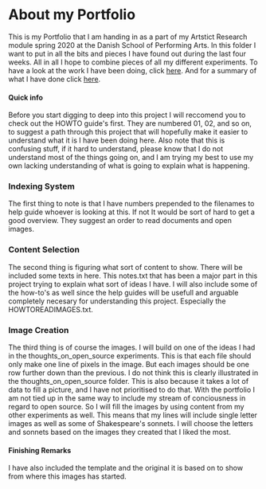 # About my Portfolio
This is my Portfolio that I am handing in as a part of my Artstict Research
module spring 2020 at the Danish School of Performing Arts. In this folder I
want to put in all the bits and pieces I have found out during the last four
weeks. All in all I hope to combine pieces of all my different experiments. To
have a look at the work I have been doing, click
[here](https://github.com/aa-83/artistic_research). And for a summary of what I
have done click
[here](https://github.com/aa-83/artistic_research/tree/master/01_texts/01_pdf/milestone.pdf).

#### Quick info
Before you start digging to deep into this project I will reccomend you to check
out the HOWTO guide's first. They are numbered 01, 02, and so on, to suggest a
path through this project that will hopefully make it easier to understand what
it is I have been doing here. Also note that this is confusing stuff, if it hard
to understand, please know that I do not understand most of the things going on,
and I am trying my best to use my own lacking understanding of what is going to
explain what is happening.

### Indexing System
The first thing to note is that I have numbers prepended to the filenames to
help guide whoever is looking at this. If not It would
be sort of hard to get a good overview. They suggest an order to read documents
and open images.

### Content Selection
The second thing is figuring what sort of content to show. There will be
included some texts in here. This notes.txt that has been a major part in this
project trying to explain what sort of ideas I have. I will also include some of
the how-to's as well since the help guides will be usefull and arguable
completely necesary for understanding this project. Especially the
HOWTOREADIMAGES.txt.

### Image Creation
The third thing is of course the images. I will build on one of the ideas I had
in the thoughts_on_open_source experiments. This is that each file should only
make one line of pixels in the image. But each images should be one row further
down than the previous. I do not think this is clearly illustrated in the
thoughts_on_open_source folder. This is also because it takes a lot of data to
fill a picture, and I have not prioritised to do that. With the portfolio I am
not tied up in the same way to include my stream of conciousness in regard to
open source. So I will fill the images by using content from my other
experiments as well. This means that my lines will include single letter images
as well as some of Shakespeare's sonnets. I will choose the letters and sonnets
based on the images they created that I liked the most.

#### Finishing Remarks
I have also included the template and the original it is based on to show from
where this images has started.

